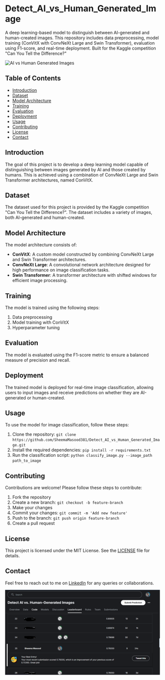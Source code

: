 # Detect_AI_vs_Human_Generated_Image

A deep learning-based model to distinguish between AI-generated and human-created images. This repository includes data preprocessing, model training (ConVitX with ConvNeXt Large and Swin Transformer), evaluation using F1-score, and real-time deployment. Built for the Kaggle competition "Can You Tell the Difference?"

![AI vs Human Generated Images](https://kaggle.com/competitions/91198/images/header)

## Table of Contents

- [Introduction](#introduction)
- [Dataset](#dataset)
- [Model Architecture](#model-architecture)
- [Training](#training)
- [Evaluation](#evaluation)
- [Deployment](#deployment)
- [Usage](#usage)
- [Contributing](#contributing)
- [License](#license)
- [Contact](#contact)

## Introduction

The goal of this project is to develop a deep learning model capable of distinguishing between images generated by AI and those created by humans. This is achieved using a combination of ConvNeXt Large and Swin Transformer architectures, named ConVitX.

## Dataset

The dataset used for this project is provided by the Kaggle competition "Can You Tell the Difference?". The dataset includes a variety of images, both AI-generated and human-created.

## Model Architecture

The model architecture consists of:
- **ConVitX**: A custom model constructed by combining ConvNeXt Large and Swin Transformer architectures.
- **ConvNeXt Large**: A convolutional network architecture designed for high performance on image classification tasks.
- **Swin Transformer**: A transformer architecture with shifted windows for efficient image processing.

## Training

The model is trained using the following steps:
1. Data preprocessing
2. Model training with ConVitX
3. Hyperparameter tuning

## Evaluation

The model is evaluated using the F1-score metric to ensure a balanced measure of precision and recall.

## Deployment

The trained model is deployed for real-time image classification, allowing users to input images and receive predictions on whether they are AI-generated or human-created.

## Usage

To use the model for image classification, follow these steps:
1. Clone the repository: `git clone https://github.com/SheemaMasood381/Detect_AI_vs_Human_Generated_Image.git`
2. Install the required dependencies: `pip install -r requirements.txt`
3. Run the classification script: `python classify_image.py --image_path path_to_image`

## Contributing

Contributions are welcome! Please follow these steps to contribute:
1. Fork the repository
2. Create a new branch: `git checkout -b feature-branch`
3. Make your changes
4. Commit your changes: `git commit -m 'Add new feature'`
5. Push to the branch: `git push origin feature-branch`
6. Create a pull request

## License

This project is licensed under the MIT License. See the [LICENSE](LICENSE) file for details.

## Contact

Feel free to reach out to me on [LinkedIn](https://www.linkedin.com/in/sheemamasood381) for any queries or collaborations.

![Leaderboard Snapshot](lb.PNG)
